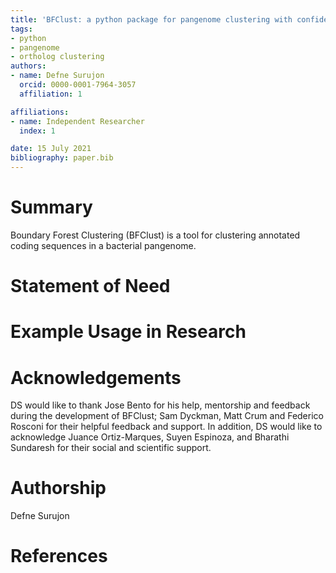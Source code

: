 ```yaml
---
title: 'BFClust: a python package for pangenome clustering with confidence scores'
tags:
- python
- pangenome
- ortholog clustering
authors:
- name: Defne Surujon
  orcid: 0000-0001-7964-3057
  affiliation: 1

affiliations:
- name: Independent Researcher
  index: 1

date: 15 July 2021
bibliography: paper.bib
---
```


# Summary

Boundary Forest Clustering (BFClust) is a tool for clustering annotated coding sequences in a bacterial pangenome. 

# Statement of Need

# Example Usage in Research

# Acknowledgements

DS would like to thank Jose Bento for his help, mentorship and feedback during the development of BFClust; Sam Dyckman, Matt Crum and Federico Rosconi for their helpful feedback and support. In addition, DS would like to acknowledge Juance Ortiz-Marques, Suyen Espinoza, and Bharathi Sundaresh for their social and scientific support. 

# Authorship

Defne Surujon 

# References
